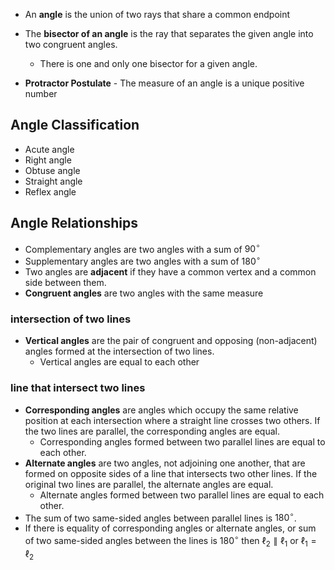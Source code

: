 
- An **angle** is the union of two rays that share a common endpoint
- The **bisector of an angle** is the ray that separates the given angle into two congruent angles.
	- There is one and only one bisector for a given angle.



- **Protractor Postulate** - The measure of an angle is a unique positive number



## Angle Classification

- Acute angle
- Right angle
- Obtuse angle
- Straight angle
- Reflex angle


## Angle Relationships

- Complementary angles are two angles with a sum of $90^\circ$
- Supplementary angles are two angles with a sum of $180^\circ$
- Two angles are **adjacent** if they have a common vertex and a common side between them.
- **Congruent angles** are two angles with the same measure

### intersection of two lines

- **Vertical angles** are the pair of congruent and opposing (non-adjacent) angles formed at the intersection of two lines. 
	- Vertical angles are equal to each other

### line that intersect two lines

- **Corresponding angles** are angles which occupy the same relative position at each intersection where a straight line crosses two others. If the two lines are parallel, the corresponding angles are equal.
	- Corresponding angles formed between two parallel lines are equal to each other.
- **Alternate angles** are two angles, not adjoining one another, that are formed on opposite sides of a line that intersects two other lines. If the original two lines are parallel, the alternate angles are equal.
	- Alternate angles formed between two parallel lines are equal to each other.
- The sum of two same-sided angles between parallel lines is $180^\circ$.
- If there is equality of corresponding angles or alternate angles, or sum of two same-sided angles between the lines is $180^\circ$ then $\ell_2 \parallel \ell_1$ or $\ell_{1}=\ell_{2}$



